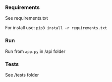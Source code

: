 ### Requirements

See requirements.txt

For install use:
`pip3 install -r requirements.txt`

### Run

Run from `app.py` in /api folder

### Tests

See /tests folder